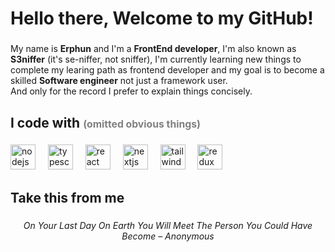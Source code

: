 <h1 align="left">Hello there, Welcome to my GitHub!</h1>


###

<p align="left">My name is <strong>Erphun</strong> and I'm a <strong>FrontEnd developer</strong>, I'm also known as <strong>S3niffer</strong> (it's se-niffer, not sniffer), I'm currently learning new things to complete my learing path as frontend developer and my goal is to become a skilled <strong>Software engineer</strong> not just a framework user.<br> And only for the record I prefer to explain things concisely.</p>


###

<h2 align="left">I code with <span style="font-size: 0.75em;color: #808080">(omitted obvious things)</span></h2>


###

<div>
  <img src="https://cdn.jsdelivr.net/gh/devicons/devicon/icons/nodejs/nodejs-original.svg" height="40" alt="nodejs logo"  />
  <img width="12" />
  <img src="https://cdn.jsdelivr.net/gh/devicons/devicon/icons/typescript/typescript-original.svg" height="40" alt="typescript logo"  />
  <img width="12" />
  <img src="https://cdn.jsdelivr.net/gh/devicons/devicon/icons/react/react-original.svg" height="40" alt="react logo"  />
  <img width="12" />
  <img src="https://cdn.jsdelivr.net/gh/devicons/devicon/icons/nextjs/nextjs-original.svg" height="40" alt="nextjs logo"  />
  <img width="12" />
  <img src="https://cdn.simpleicons.org/tailwindcss/06B6D4" height="40" alt="tailwindcss logo"  />
  <img width="12" />
  <img src="https://cdn.jsdelivr.net/gh/devicons/devicon/icons/redux/redux-original.svg" height="40" alt="redux logo"  />
</div>

###

<h2 align="left">Take this from me</h2>

###
<p align="center"><em>On Your Last Day On Earth You Will Meet The Person You Could Have Become – Anonymous</em></p>

###
